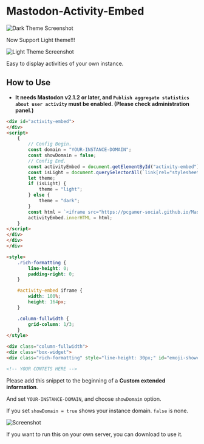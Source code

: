 # Mastodon-Activity-Embed

![Dark Theme Screenshot](https://i.imgur.com/uYNcNwk.png)

Now Support Light theme!!!

![Light Theme Screenshot](https://i.imgur.com/oN69MF8.png)

Easy to display activities of your own instance.

## How to Use

- **It needs Mastodon v2.1.2 or later, and `Publish aggregate statistics about user activity` must be enabled. (Please check administration panel.)**

```html
<div id="activity-embed">
</div>
<script>
    {
        // Config Begin.
        const domain = "YOUR-INSTANCE-DOMAIN";
        const showDomain = false;
        // Config End.
        const activityEmbed = document.getElementById("activity-embed");
        const isLight = document.querySelectorAll(`link[rel="stylesheet"]`)[1].href.match(/light/);
        let theme;
        if (isLight) {
            theme = "light";
        } else {
            theme = "dark";
        }
        const html = `<iframe src="https://pcgamer-social.github.io/Mastodon-Activity-Embed/embed.html?domain=${domain}&showDomain=${Number(showDomain)}&theme=${theme}" frameborder="0" scrolling="no"></iframe>`;
        activityEmbed.innerHTML = html;
    }
</script>
</div>
</div>
</div>

<style>
    .rich-formatting {
        line-height: 0;
        padding-right: 0;
    }

    #activity-embed iframe {
        width: 100%;
        height: 164px;
    }

    .column-fullwidth {
        grid-column: 1/3;
    }
</style>

<div class="column-fullwidth">
<div class="box-widget">
<div class="rich-formatting" style="line-height: 30px;" id="emoji-showcase">

<!-- YOUR CONTETS HERE -->
```

Please add this snippet to the beginning of a **Custom extended information**.

And set `YOUR-INSTANCE-DOMAIN`, and choose `showDomain` option.

If you set `showDomain = true` shows your instance domain. `false` is none.

![Screenshot](https://i.imgur.com/eUoRU4J.png)

If you want to run this on your own server, you can download to use it.
